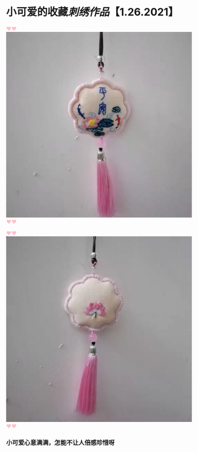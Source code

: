 # 小可爱的收藏*刺绣作品*【1.26.2021】


<font color="pink">&hearts;&hearts;</font>![正面](./images/正面.jpg)<font color="pink">&hearts;&hearts;</font>



<font color="pink">&hearts;&hearts;</font>![背面](./images/背面.jpg)<font color="pink">&hearts;&hearts;</font>


### 小可爱心意满满，怎能不让人倍感珍惜呀
